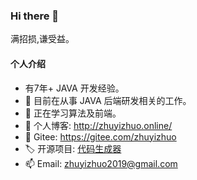 ### Hi there 👋

满招损,谦受益。

#### 个人介绍
- 有7年+ JAVA 开发经验。
- 🔭 目前在从事 JAVA 后端研发相关的工作。
- 🌱 正在学习算法及前端。
- 💬 个人博客: http://zhuyizhuo.online/
- 📝 Gitee: https://gitee.com/zhuyizhuo
- 🏷️ 开源项目: [代码生成器](http://zhuyizhuo.online/code-generator-doc/)
- 📫 Email: zhuyizhuo2019@gmail.com

<!--
**zhuyizhuo/zhuyizhuo** is a ✨ _special_ ✨ repository because its `README.md` (this file) appears on your GitHub profile.

Here are some ideas to get you started:

- 🔭 I’m currently working on ...
- 🌱 I’m currently learning ...
- 👯 I’m looking to collaborate on ...
- 🤔 I’m looking for help with ...
- 💬 Ask me about ...
- 📫 How to reach me: ...
- 😄 Pronouns: ...
- ⚡ Fun fact: ...
-->
